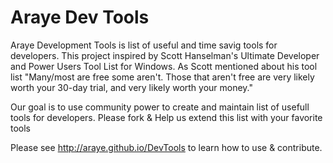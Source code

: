 Araye Dev Tools
==================

Araye Development Tools is list of useful and time savig tools for developers. 
This project inspired by Scott Hanselman's Ultimate Developer and Power Users Tool List for Windows. As Scott mentioned about his tool list "Many/most are free some aren't. Those that aren't free are very likely worth your 30-day trial, and very likely worth your money."

Our goal is to use community power to create and maintain list of usefull tools for developers. Please fork & Help us extend this list with your favorite tools

Please see http://araye.github.io/DevTools to learn how to use & contribute.
